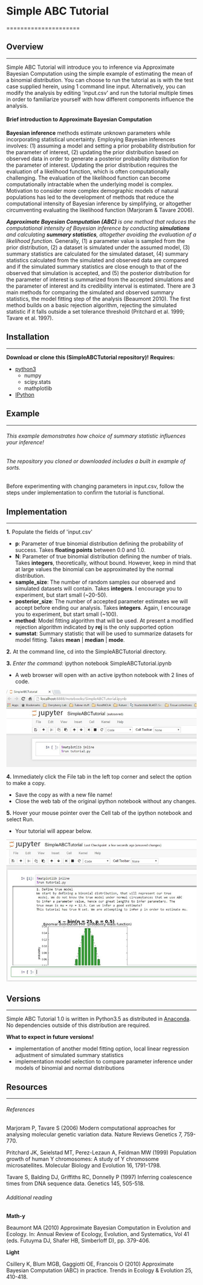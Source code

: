 # Simple ABC Tutorial
=====================

## Overview
-----------
Simple ABC Tutorial will introduce you to inference via Approximate Bayesian Computation using the simple example of estimating the mean of a binomial distribution. You can choose to run the tutorial as is with the test case supplied herein, using 1 command line input. Alternatively, you can modify the analysis by editing 'input.csv' and run the tutorial multiple times in order to familiarize yourself with how different components influence the analysis.

#### Brief introduction to Approximate Bayesian Computation

**Bayesian inference** methods estimate unknown parameters while incorporating statistical uncertainty. Employing Bayesian inferences involves: (1) assuming a model and setting a prior probability distribution for the parameter of interest, (2) updating the prior distribution based on observed data in order to generate a posterior probability distribution for the parameter of interest. Updating the prior distribution requires the evaluation of a likelihood function, which is often computationally challenging. The evaluation of the likelihood function can become computationally intractable when the underlying model is complex. Motivation to consider more complex demographic models of natural populations has led to the development of methods that reduce the computational intensity of Bayesian inference by simplifying, or altogether circumventing evaluating the likelihood function (Marjoram & Tavare 2006).

_**Approximate Bayesian Computation (ABC)** is one method that reduces the computational intensity of Bayesian inference by conducting **simulations** and calculating **summary statistics**, altogether avoiding the evaluation of a likelihood function._ Generally, (1) a parameter value is sampled from the prior distribution, (2) a dataset is simulated under the assumed model, (3) summary statistics are calculated for the simulated dataset, (4) summary statistics calculated from the simulated and observed data are compared and if the simulated summary statistics are close enough to that of the observed that simulation is accepted, and (5) the posterior distribution for the parameter of interest is summarized from the accepted simulations and the parameter of interest and its credibility interval is estimated. There are 3 main methods for comparing the simulated and observed summary statistics, the model fitting step of the analysis (Beaumont 2010). The first method builds on a basic rejection algorithm, rejecting the simulated statistic if it falls outside a set tolerance threshold (Pritchard et al. 1999; Tavare et al. 1997).



## Installation
---------------
**Download or clone this (SimpleABCTutorial repository)!**
**Requires:**
   + [python3](https://www.python.org/downloads/)
      - numpy
      - scipy.stats
      - mathplotlib
   + [IPython](https://ipython.org/install.html)



## Example
----------
###### This example demonstrates how choice of summary statistic influences your inference!

###### The repository you cloned or downloaded includes a built in example of sorts.
Before experimenting with changing parameters in input.csv, follow the steps under implementation to confirm the tutorial is functional.



## Implementation
-----------------
**1.** Populate the fields of 'input.csv'
   + **p**: Parameter of true binomial distribution defining the probability of success. Takes **floating points** between 0.0 and 1.0.
   + **N**: Parameter of true binomial distribution defining the number of trials. Takes **integers**, theoretically, without bound. However, keep in mind that at large values the binomial can be approximated by the normal distribution.
   + **sample_size**: The number of random samples our observed and simulated datasets will contain. Takes **integers**. I encourage you to experiment, but start small (~20-50).
   + **posterior_size**: The number of accepted parameter estimates we will accept before ending our analysis. Takes **integers**. Again, I encourage you to experiment, but start small (~100).
   + **method**: Model fitting algorithm that will be used. At present a modified rejection algorithm indicated by **rej** is the only supported option
   + **sumstat**: Summary statistic that will be used to summarize datasets for model fitting. Takes **mean** | **median** | **mode**.

**2.** At the command line, cd into the SimpleABCTutorial directory.  

**3.** *Enter the command:* ipython notebook SimpleABCTutorial.ipynb
   + A web browser will open with an active ipython notebook with 2 lines of code.

   ![alt text](https://raw.githubusercontent.com/amiesett/SimpleABCTutorial/master/ipynb.JPG)

**4.** Immediately click the File tab in the left top corner and select the option to make a copy.
   + Save the copy as with a new file name!
   + Close the web tab of the original ipython notebook without any changes.

**5.** Hover your mouse pointer over the Cell tab of the ipython notebook and select Run.
   + Your tutorial will appear below.

   ![alt text](https://raw.githubusercontent.com/amiesett/SimpleABCTutorial/master/tutorial.JPG)



## Versions
-----------
Simple ABC Tutorial 1.0 is written in Python3.5 as distributed in [Anaconda](https://docs.continuum.io/anaconda/install). No dependencies outside of this distribution are required.

**What to expect in future versions!**
   + implementation of another model fitting option, local linear regression adjustment of simulated summary statistics
   + implementation model selection to compare parameter inference under models of binomial and normal distributions



## Resources
------------
###### References
Marjoram P, Tavare S (2006) Modern computational approaches for analysing molecular genetic variation data. Nature Reviews Genetics 7, 759-770.

Pritchard JK, Seielstad MT, Perez-Lezaun A, Feldman MW (1999) Population growth of human Y chromosomes: A study of Y chromosome microsatellites. Molecular Biology and Evolution 16, 1791-1798.

Tavare S, Balding DJ, Griffiths RC, Donnelly P (1997) Inferring coalescence times from DNA sequence data. Genetics 145, 505-518.

###### Additional reading
**Math-y**

Beaumont MA (2010) Approximate Bayesian Computation in Evolution and Ecology. In: Annual Review of Ecology, Evolution, and Systematics, Vol 41 (eds. Futuyma DJ, Shafer HB, Simberloff D), pp. 379-406.

**Light**

Csillery K, Blum MGB, Gaggiotti OE, Francois O (2010) Approximate Bayesian Computation (ABC) in practice. Trends in Ecology & Evolution 25, 410-418.
